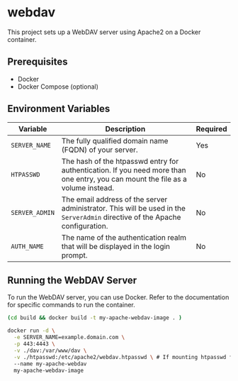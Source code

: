 # webdav

This project sets up a WebDAV server using Apache2 on a Docker container.

## Prerequisites

- Docker
- Docker Compose (optional)

## Environment Variables

| Variable       | Description                                                                                  | Required |
|----------------|----------------------------------------------------------------------------------------------|----------|
| `SERVER_NAME`  | The fully qualified domain name (FQDN) of your server.                                     | Yes      |
| `HTPASSWD`     | The hash of the htpasswd entry for authentication. If you need more than one entry, you can mount the file as a volume instead. | No       |
| `SERVER_ADMIN` | The email address of the server administrator. This will be used in the `ServerAdmin` directive of the Apache configuration. | No       |
| `AUTH_NAME`    | The name of the authentication realm that will be displayed in the login prompt.           | No       |

## Running the WebDAV Server

To run the WebDAV server, you can use Docker. Refer to the documentation for specific commands to run the container.

```bash
(cd build && docker build -t my-apache-webdav-image . )
```

```bash
docker run -d \
  -e SERVER_NAME=example.domain.com \
  -p 443:4443 \
  -v ./dav:/var/www/dav \
  -v ./htpasswd:/etc/apache2/webdav.htpasswd \ # If mounting htpasswd file instead of adding the hash entry in the env.
  --name my-apache-webdav
  my-apache-webdav-image
```


